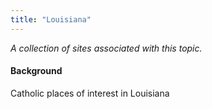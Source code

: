 ```yaml
---
title: "Louisiana"
---
```



*A collection of sites associated with this topic.*

#### Background

Catholic places of interest in Louisiana


